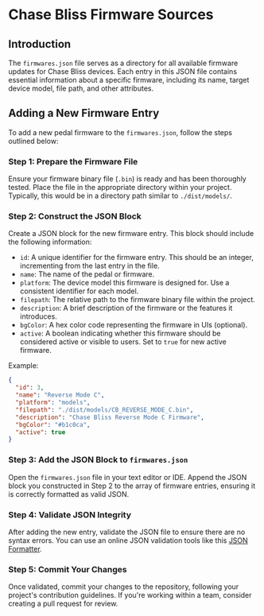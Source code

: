 # Chase Bliss Firmware Sources

## Introduction

The `firmwares.json` file serves as a directory for all available firmware updates for Chase Bliss devices. Each entry in this JSON file contains essential information about a specific firmware, including its name, target device model, file path, and other attributes.

## Adding a New Firmware Entry

To add a new pedal firmware to the `firmwares.json`, follow the steps outlined below:

### Step 1: Prepare the Firmware File

Ensure your firmware binary file (`.bin`) is ready and has been thoroughly tested. Place the file in the appropriate directory within your project. Typically, this would be in a directory path similar to `./dist/models/`.

### Step 2: Construct the JSON Block

Create a JSON block for the new firmware entry. This block should include the following information:

- `id`: A unique identifier for the firmware entry. This should be an integer, incrementing from the last entry in the file.
- `name`: The name of the pedal or firmware.
- `platform`: The device model this firmware is designed for. Use a consistent identifier for each model.
- `filepath`: The relative path to the firmware binary file within the project.
- `description`: A brief description of the firmware or the features it introduces.
- `bgColor`: A hex color code representing the firmware in UIs (optional).
- `active`: A boolean indicating whether this firmware should be considered active or visible to users. Set to `true` for new active firmware.

Example:

```json
{
  "id": 3,
  "name": "Reverse Mode C",
  "platform": "models",
  "filepath": "./dist/models/CB_REVERSE_MODE_C.bin",
  "description": "Chase Bliss Reverse Mode C Firmware",
  "bgColor": "#b1c0ca",
  "active": true
}
```

### Step 3: Add the JSON Block to `firmwares.json`

Open the `firmwares.json` file in your text editor or IDE. Append the JSON block you constructed in Step 2 to the array of firmware entries, ensuring it is correctly formatted as valid JSON.

### Step 4: Validate JSON Integrity

After adding the new entry, validate the JSON file to ensure there are no syntax errors. You can use an online JSON validation tools like this [JSON Formatter](https://jsonformatter.curiousconcept.com/#).

### Step 5: Commit Your Changes

Once validated, commit your changes to the repository, following your project's contribution guidelines. If you're working within a team, consider creating a pull request for review.
